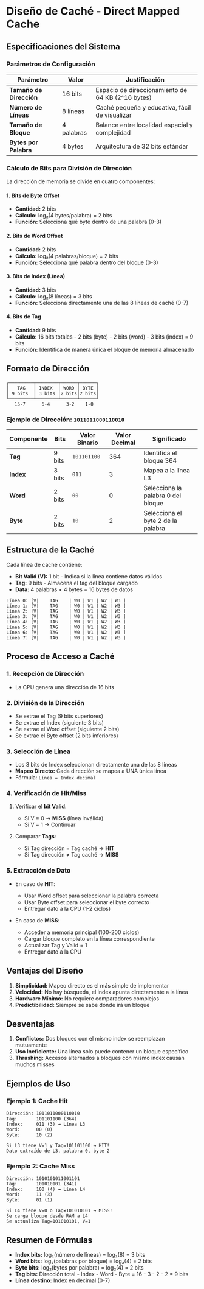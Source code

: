 # Diseño de Caché - Direct Mapped Cache

## Especificaciones del Sistema

### Parámetros de Configuración

| Parámetro | Valor | Justificación |
|-----------|-------|---------------|
| **Tamaño de Dirección** | 16 bits | Espacio de direccionamiento de 64 KB (2^16 bytes) |
| **Número de Líneas** | 8 líneas | Caché pequeña y educativa, fácil de visualizar |
| **Tamaño de Bloque** | 4 palabras | Balance entre localidad espacial y complejidad |
| **Bytes por Palabra** | 4 bytes | Arquitectura de 32 bits estándar |

### Cálculo de Bits para División de Dirección

La dirección de memoria se divide en cuatro componentes:

#### 1. **Bits de Byte Offset**
- **Cantidad:** 2 bits
- **Cálculo:** log₂(4 bytes/palabra) = 2 bits
- **Función:** Selecciona qué byte dentro de una palabra (0-3)

#### 2. **Bits de Word Offset**
- **Cantidad:** 2 bits
- **Cálculo:** log₂(4 palabras/bloque) = 2 bits
- **Función:** Selecciona qué palabra dentro del bloque (0-3)

#### 3. **Bits de Index (Línea)**
- **Cantidad:** 3 bits
- **Cálculo:** log₂(8 líneas) = 3 bits
- **Función:** Selecciona directamente una de las 8 líneas de caché (0-7)

#### 4. **Bits de Tag**
- **Cantidad:** 9 bits
- **Cálculo:** 16 bits totales - 2 bits (byte) - 2 bits (word) - 3 bits (index) = 9 bits
- **Función:** Identifica de manera única el bloque de memoria almacenado

## Formato de Dirección

```
┌─────────┬────────┬──────┬──────┐
│   TAG   │ INDEX  │ WORD │ BYTE │
│ 9 bits  │ 3 bits │2 bits│2 bits│
└─────────┴────────┴──────┴──────┘
   15-7      6-4      3-2    1-0
```

### Ejemplo de Dirección: `1011011000110010`

| Componente | Bits | Valor Binario | Valor Decimal | Significado |
|------------|------|---------------|---------------|-------------|
| **Tag** | 9 bits | `101101100` | 364 | Identifica el bloque 364 |
| **Index** | 3 bits | `011` | 3 | Mapea a la línea L3 |
| **Word** | 2 bits | `00` | 0 | Selecciona la palabra 0 del bloque |
| **Byte** | 2 bits | `10` | 2 | Selecciona el byte 2 de la palabra |

## Estructura de la Caché

Cada línea de caché contiene:
- **Bit Valid (V):** 1 bit - Indica si la línea contiene datos válidos
- **Tag:** 9 bits - Almacena el tag del bloque cargado
- **Data:** 4 palabras × 4 bytes = 16 bytes de datos

```
Línea 0: [V|    TAG    | W0 | W1 | W2 | W3 ]
Línea 1: [V|    TAG    | W0 | W1 | W2 | W3 ]
Línea 2: [V|    TAG    | W0 | W1 | W2 | W3 ]
Línea 3: [V|    TAG    | W0 | W1 | W2 | W3 ]
Línea 4: [V|    TAG    | W0 | W1 | W2 | W3 ]
Línea 5: [V|    TAG    | W0 | W1 | W2 | W3 ]
Línea 6: [V|    TAG    | W0 | W1 | W2 | W3 ]
Línea 7: [V|    TAG    | W0 | W1 | W2 | W3 ]
```

## Proceso de Acceso a Caché

### 1. Recepción de Dirección
- La CPU genera una dirección de 16 bits

### 2. División de la Dirección
- Se extrae el Tag (9 bits superiores)
- Se extrae el Index (siguiente 3 bits)
- Se extrae el Word offset (siguiente 2 bits)
- Se extrae el Byte offset (2 bits inferiores)

### 3. Selección de Línea
- Los 3 bits de Index seleccionan directamente una de las 8 líneas
- **Mapeo Directo:** Cada dirección se mapea a UNA única línea
- Fórmula: `Línea = Index decimal`

### 4. Verificación de Hit/Miss
1. Verificar el **bit Valid**:
   - Si V = 0 → **MISS** (línea inválida)
   - Si V = 1 → Continuar

2. Comparar **Tags**:
   - Si Tag dirección = Tag caché → **HIT**
   - Si Tag dirección ≠ Tag caché → **MISS**

### 5. Extracción de Dato
- En caso de **HIT**:
  - Usar Word offset para seleccionar la palabra correcta
  - Usar Byte offset para seleccionar el byte correcto
  - Entregar dato a la CPU (1-2 ciclos)

- En caso de **MISS**:
  - Acceder a memoria principal (100-200 ciclos)
  - Cargar bloque completo en la línea correspondiente
  - Actualizar Tag y Valid = 1
  - Entregar dato a la CPU

## Ventajas del Diseño

1. **Simplicidad:** Mapeo directo es el más simple de implementar
2. **Velocidad:** No hay búsqueda, el index apunta directamente a la línea
3. **Hardware Mínimo:** No requiere comparadores complejos
4. **Predictibilidad:** Siempre se sabe dónde irá un bloque

## Desventajas

1. **Conflictos:** Dos bloques con el mismo index se reemplazan mutuamente
2. **Uso Ineficiente:** Una línea solo puede contener un bloque específico
3. **Thrashing:** Accesos alternados a bloques con mismo index causan muchos misses

## Ejemplos de Uso

### Ejemplo 1: Cache Hit
```
Dirección: 1011011000110010
Tag:       101101100 (364)
Index:     011 (3) → Línea L3
Word:      00 (0)
Byte:      10 (2)

Si L3 tiene V=1 y Tag=101101100 → HIT!
Dato extraído de L3, palabra 0, byte 2
```

### Ejemplo 2: Cache Miss
```
Dirección: 1010101011001101
Tag:       101010101 (341)
Index:     100 (4) → Línea L4
Word:      11 (3)
Byte:      01 (1)

Si L4 tiene V=0 o Tag≠101010101 → MISS!
Se carga bloque desde RAM a L4
Se actualiza Tag=101010101, V=1
```

## Resumen de Fórmulas

- **Index bits:** log₂(número de líneas) = log₂(8) = 3 bits
- **Word bits:** log₂(palabras por bloque) = log₂(4) = 2 bits
- **Byte bits:** log₂(bytes por palabra) = log₂(4) = 2 bits
- **Tag bits:** Dirección total - Index - Word - Byte = 16 - 3 - 2 - 2 = 9 bits
- **Línea destino:** Index en decimal (0-7)
